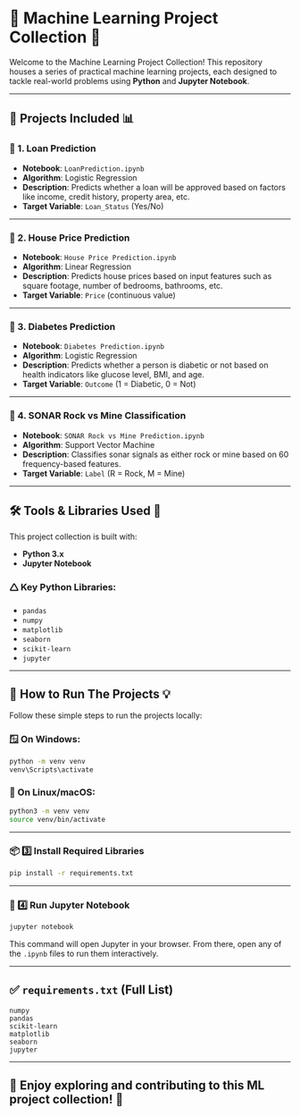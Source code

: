 # 🧠 Machine Learning Project Collection 🚀

Welcome to the Machine Learning Project Collection! This repository houses a series of practical machine learning projects, each designed to tackle real-world problems using **Python** and **Jupyter Notebook**.

---

## 📁 Projects Included 📊

### 🔹 1. Loan Prediction

- **Notebook**: `LoanPrediction.ipynb`
- **Algorithm**: Logistic Regression
- **Description**: Predicts whether a loan will be approved based on factors like income, credit history, property area, etc.
- **Target Variable**: `Loan_Status` (Yes/No)

---

### 🔹 2. House Price Prediction

- **Notebook**: `House Price Prediction.ipynb`
- **Algorithm**: Linear Regression
- **Description**: Predicts house prices based on input features such as square footage, number of bedrooms, bathrooms, etc.
- **Target Variable**: `Price` (continuous value)

---

### 🔹 3. Diabetes Prediction

- **Notebook**: `Diabetes Prediction.ipynb`
- **Algorithm**: Logistic Regression
- **Description**: Predicts whether a person is diabetic or not based on health indicators like glucose level, BMI, and age.
- **Target Variable**: `Outcome` (1 = Diabetic, 0 = Not)

---

### 🔹 4. SONAR Rock vs Mine Classification

- **Notebook**: `SONAR Rock vs Mine Prediction.ipynb`
- **Algorithm**: Support Vector Machine
- **Description**: Classifies sonar signals as either rock or mine based on 60 frequency-based features.
- **Target Variable**: `Label` (R = Rock, M = Mine)

---

## 🛠️ Tools & Libraries Used 🦍

This project collection is built with:

- **Python 3.x**
- **Jupyter Notebook**

### 🛆 Key Python Libraries:

- `pandas`
- `numpy`
- `matplotlib`
- `seaborn`
- `scikit-learn`
- `jupyter`

---

## 🚀 How to Run The Projects 💡

Follow these simple steps to run the projects locally:

### 🪟 On Windows:

```bash
python -m venv venv
venv\Scripts\activate
```

### 🐧 On Linux/macOS:

```bash
python3 -m venv venv
source venv/bin/activate
```

---

### 📦 3️⃣ Install Required Libraries

```bash
pip install -r requirements.txt
```

---

### 📓 4️⃣ Run Jupyter Notebook

```bash
jupyter notebook
```

This command will open Jupyter in your browser. From there, open any of the `.ipynb` files to run them interactively.

---

## ✅ `requirements.txt` (Full List)

```text
numpy
pandas
scikit-learn
matplotlib
seaborn
jupyter
```

---

## 🙌 Enjoy exploring and contributing to this ML project collection! 🌟

